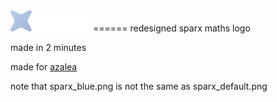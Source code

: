<img src="https://github.com/moreblahajcoding/badlymadesparxmathslogos/blob/main/sparx_blue.png?raw=true" alt="image" width="128" height="auto">
======
redesigned sparx maths logo

made in 2 minutes

made for [azalea](https://github.com/acquitelol/azalea)

note that sparx_blue.png is not the same as sparx_default.png
